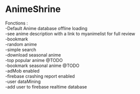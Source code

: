 # AnimeShrine

Fonctions : </br>
    -Default Anime database offline loading </br>
    -see anime description with a link to myanimelist for full review</br>
    -bookmark</br>
    -random anime</br>
    -simple search</br>
    -download seasonal anime</br>
    -top popular anime @TODO</br>
    -bookmark seasonal anime @TODO</br>
    -adMob enabled</br>
    -firebase crashing report enabled</br>
    -user dataMining </br>
    -add user to firebase realtime database</br>